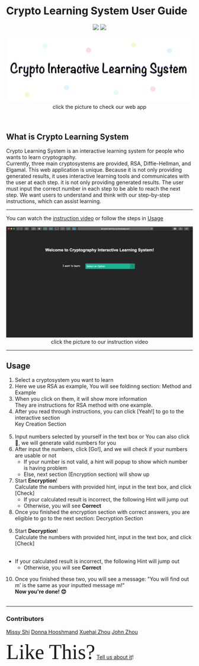 # Crypto Learning System User Guide

<p align="center">
<a href="https://github.com/missystem/crypto_learning_sys/graphs/contributors" alt="Contributors"><img src="https://img.shields.io/badge/contributors-4-green" /></a>
<a href="https://github.com/missystem/crypto_learning_sys/network" alt="Github forks"><img src="https://img.shields.io/github/forks/missystem/crypto_learning_sys" /></a>
</p>

<p align='center'>
<a href="https://crypto-learning-sys.herokuapp.com" class="image"><img src="images/logo.png" alt="" /></a><br/>
click the picture to check our web app
</p>
<br/>

## What is Crypto Learning System

Crypto Learning System is an interactive learning system for people who wants to learn cryptography. <br/>
Currently, three main cryptosystems are provided, RSA, Diffie-Hellman, and Elgamal. This web application is unique. Because it is not only providing generated results, it uses interactive learning tools and communicates with the user at each step. it is not only providing generated results. The user must input the correct number in each step to be able to reach the next step. We want users to understand and think with our step-by-step instructions, which can assist learning. <br/>

---

You can watch the [instruction video](https://youtu.be/8n4My4PsU0w) or follow the steps in [Usage](https://github.com/missystem/crypto_learning_sys#usage)<br/>
<p align='center'>
<a href="https://youtu.be/8n4My4PsU0w" class="image"><img src="images/webapppage.png" alt="" /></a><br/>
click the picture to our instruction video<br/>
</p>

---

## Usage
1. Select a cryptosystem you want to learn
<a href="https://crypto-learning-sys.herokuapp.com" class="image"><img src="images/instruction1.png" alt="" /></a><br/>
2. Here we use RSA as example, You will see foldinng section: Method and Example
<a href="https://crypto-learning-sys.herokuapp.com" class="image"><img src="images/instruction2.png" alt="" /></a><br/>
3. When you click on them, it will show more information<br/>
They are instructions for RSA method with one example.
<a href="https://crypto-learning-sys.herokuapp.com" class="image"><img src="images/instruction3.png" alt="" /></a><br/>
4. After you read through instructions, you can click [Yeah!] to go to the interactive section<br/>
	Key Creation Section <br/>
<a href="https://crypto-learning-sys.herokuapp.com" class="image"><img src="images/instruction4.png" alt="" /></a><br/>
5. Input numbers selected by yourself in the text box or You can also click 🎲, we will generate valid numbers for you 
<a href="https://crypto-learning-sys.herokuapp.com" class="image"><img src="images/instruction5.png" alt="" /></a><br/>
6. After input the numbers, click [Go!], and we will check if your numbers are usable or not
<a href="https://crypto-learning-sys.herokuapp.com" class="image"><img src="images/instruction7.png" alt="" /></a><br/>
	- If your number is not valid, a hint will popup to show which number is having problem
	<a href="https://crypto-learning-sys.herokuapp.com" class="image"><img src="images/error1.png" alt="" /></a><br/>
	- Else, next section (Encryption section) will show up
	<a href="https://crypto-learning-sys.herokuapp.com" class="image"><img src="images/instruction8.png" alt="" /></a><br/>
7. Start **Encryption**! <br/>
Calculate the numbers with provided hint, input in the text box, and click [Check] <br/>
	- If your calculated result is incorrect, the following Hint will jump out
	<a href="https://crypto-learning-sys.herokuapp.com" class="image"><img src="images/error2.png" alt="" /></a><br/>
	- Otherwise, you will see **Correct**
	<a href="https://crypto-learning-sys.herokuapp.com" class="image"><img src="images/instruction9.png" alt="" /></a><br/>
8. Once you finished the encryption section with correct answers, you are eligible to go to the next section: Decryption Section <br/>
<a href="https://crypto-learning-sys.herokuapp.com" class="image"><img src="images/instruction10.png" alt="" /></a><br/>
9. Start **Decryption**! <br/>
Calculate the numbers with provided hint, input in the text box, and click [Check] <br/>
<a href="https://crypto-learning-sys.herokuapp.com" class="image"><img src="images/instruction12.png" alt="" /></a><br/>
- If your calculated result is incorrect, the following Hint will jump out
	<a href="https://crypto-learning-sys.herokuapp.com" class="image"><img src="images/error3.png" alt="" /></a><br/>
	- Otherwise, you will see **Correct**
	<a href="https://crypto-learning-sys.herokuapp.com" class="image"><img src="images/instruction13.png" alt="" /></a><br/>
10. Once you finished these two, you will see a message: "You will find out m’ is the same as your inputted message m!"<br/>
**Now you're done! 😊** <br/>
<a href="https://crypto-learning-sys.herokuapp.com" class="image"><img src="images/instruction14.png" alt="" /></a><br/>

---

### Contributors
[Missy Shi](https://github.com/missystem)
[Donna Hooshmand](https://github.com/DonnaHooshmand)
[Xuehai Zhou](https://github.com/jzhou4)
[John Zhou](https://github.com/Xuehaiz)


<span style="font-family:Papyrus; font-size:4em;">Like This?</span>
[Tell us about it](mailto:yuhanspace@gmail.com?subject=[Github]%20Crypto%20Learning%20System)!




